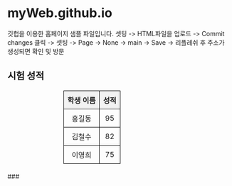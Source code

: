 # myWeb.github.io
깃헙을 이용한 홈페이지 샘플 파일입니다.
셋팅 -> HTML파일을 업로드 -> Commit changes 클릭 -> 셋팅 -> 
Page -> None -> main -> Save -> 리플레쉬 후 주소가 생성되면 확인 및 방문

##
<!DOCTYPE html>
<html lang="en">
<head>
    <meta charset="UTF-8">
    <meta name="viewport" content="width=device-width, initial-scale=1.0">
    <title>시험 성적 확인</title>
    <style>
        table {
            width: 50%;
            border-collapse: collapse;
            margin: 20px auto;
        }
        th, td {
            border: 1px solid black;
            padding: 8px;
            text-align: center;
        }
        th {
            background-color: #f2f2f2;
        }
    </style>
</head>
<body>

<h2>시험 성적</h2>

<table>
    <thead>
        <tr>
            <th>학생 이름</th>
            <th>성적</th>
        </tr>
    </thead>
    <tbody>
        <tr>
            <td>홍길동</td>
            <td>95</td>
        </tr>
        <tr>
            <td>김철수</td>
            <td>82</td>
        </tr>
        <tr>
            <td>이영희</td>
            <td>75</td>
        </tr>
    </tbody>
</table>

</body>
</html>
###
